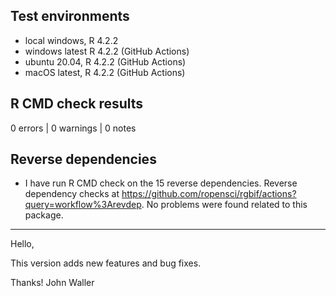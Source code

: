 ## Test environments

* local windows, R 4.2.2
* windows latest R 4.2.2 (GitHub Actions)
* ubuntu 20.04, R 4.2.2 (GitHub Actions)
* macOS latest, R 4.2.2 (GitHub Actions)

## R CMD check results

0 errors | 0 warnings | 0 notes

## Reverse dependencies

* I have run R CMD check on the 15 reverse dependencies. Reverse dependency checks at <https://github.com/ropensci/rgbif/actions?query=workflow%3Arevdep>. No problems were found related to this package.

--------

Hello,

This version adds new features and bug fixes. 

Thanks!
John Waller